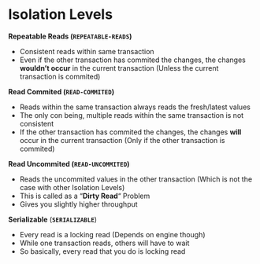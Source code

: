 # Isolation Levels

**Repeatable Reads (`REPEATABLE-READS`)**

- Consistent reads within same transaction
- Even if the other transaction has commited the changes, the changes **wouldn’t occur** in the current transaction (Unless the current transaction is commited)

**Read Commited (`READ-COMMITED`)**

- Reads within the same transaction always reads the fresh/latest values
- The only con being, multiple reads within the same transaction is not consistent
- If the other transaction has commited the changes, the changes **will** occur in the current transaction (Only if the other transaction is commited)

**Read Uncommited (`READ-UNCOMMITED`)**

- Reads the uncommited values in the other transaction (Which is not the case with other Isolation Levels)
- This is called as a “**Dirty Read**“ Problem
- Gives you slightly higher throughput

**Serializable** (**`SERIALIZABLE`**)

- Every read is a locking read (Depends on engine though)
- While one transaction reads, others will have to wait
- So basically, every read that you do is locking read
